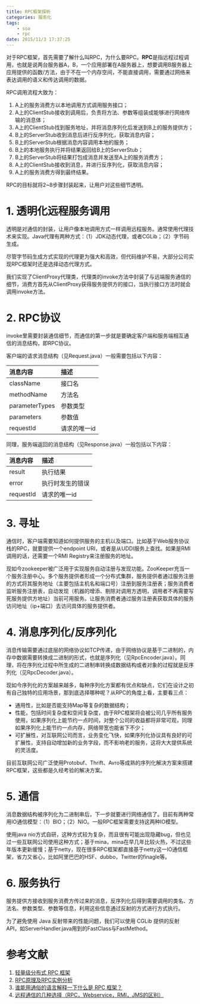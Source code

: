 ```yaml
---
title: RPC框架探析
categories: 服务化
tags: 
	- soa
	- rpc
date: 2015/11/3 17:37:25
---
```


对于RPC框架，首先需要了解什么叫RPC，为什么要RPC。**RPC**是指远程过程调用，也就是说两台服务器A，B，一个应用部署在A服务器上，想要调用B服务器上应用提供的函数/方法，由于不在一个内存空间，不能直接调用，需要通过网络来表达调用的语义和传达调用的数据。

RPC调用流程大致为：

1. A上的服务消费方以本地调用方式调用服务接口；
2. A上的ClientStub接收到调用后，负责将方法、参数等组装成能够进行网络传输的消息体；
3. A上的ClientStub找到服务地址，并将消息序列化后发送到B上的服务提供方；
4. B上的ServerStub收到消息后进行反序列化，获取消息内容；
5. B上的ServerStub根据消息内容调用本地的服务；
6. B上的本地服务执行并将结果返回给B上的ServerStub；
7. B上的ServerStub将结果打包成消息并发送至A上的服务消费方；
8. A上的ClientStub接收到消息，并进行反序列化，获取消息内容；
9. A上的服务消费方得到最终结果。

RPC的目标就将2~8步骤封装起来，让用户对这些细节透明。

# 1. 透明化远程服务调用

透明是对通信的封装，让用户像本地调用方式一样调用远程服务。通常使用代理技术来实现。Java代理有两种方式：（1）JDK动态代理，或者CGLib；（2）字节码生成。

尽管字节码生成方式实现的代理更为强大和高效，但代码维护不易，大部分公司实现RPC框架时还是选择动态代理方式。

我们实现了ClientProxy代理类，代理类的invoke方法中封装了与远端服务通信的细节，消费方首先从ClientProxy获得服务提供方的接口，当执行接口方法时就会调用invoke方法。

# 2. RPC协议

invoke里需要封装通信细节，而通信的第一步就是要确定客户端和服务端相互通信的消息结构，即RPC协议。

客户端的请求消息结构（见Request.java）一般需要包括以下内容：

|消息内容|描述|
|:--|:--|
|className|接口名|
|methodName|方法名|
|parameterTypes|参数类型|
|parameters|参数值|
|requestId|请求的唯一id|

同理，服务端返回的消息结构（见Response.java）一般包括以下内容：

|消息内容|描述|
|:--|:--|
|result|执行结果|
|error|执行时发生的错误|
|requestId|请求的唯一id|

# 3. 寻址

通信时，客户端需要知道如何提供服务的主机以及端口。比如基于Web服务协议栈的RPC，就要提供一个endpoint URI，或者是从UDDI服务上查找。如果是RMI调用的话，还需要一个RMI Registry来注册服务的地址。

现如今zookeeper被广泛用于实现服务自动注册与发现功能。ZooKeeper充当一个服务注册中心。多个服务提供者形成一个分布式集群，服务提供者通过服务注册的方式将其服务地址（主要包括主机名和端口号）注册到服务注册表；服务消费者监听服务注册表，自动发现（机器的增添、剔除对调用方透明，调用者不再需要写死服务提供方地址）当前可用服务。让服务消费者通过服务注册表获取具体的服务访问地址（ip+端口）去访问具体的服务提供者。

# 4. 消息序列化/反序列化

消息传输需要通过底层的网络协议如TCP传递，由于网络协议是基于二进制的，内存中数据需要转换成二进制的形式，也就是序列化（见RpcEncoder.java）。同理，将在序列化过程中所生成的二进制串转换成数据结构或者对象的过程就是反序列化（见RpcDecoder.java）。

现如今序列化的方案越来越多，每种序列化方案都有优点和缺点，它们在设计之初有自己独特的应用场景，那到底选择哪种呢？从RPC的角度上看，主要看三点：

* 通用性，比如是否能支持Map等复杂的数据结构；
* 性能，包括时间复杂度和空间复杂度，由于RPC框架将会被公司几乎所有服务使用，如果序列化上能节约一点时间，对整个公司的收益都将非常可观，同理如果序列化上能节约一点内存，网络带宽也能省下不少；
* 可扩展性，对互联网公司而言，业务变化飞快，如果序列化协议具有良好的可扩展性，支持自动增加新的业务字段，而不影响老的服务，这将大大提供系统的灵活度。

目前互联网公司广泛使用Protobuf、Thrift、Avro等成熟的序列化解决方案来搭建RPC框架，这些都是久经考验的解决方案。

# 5. 通信

消息数据结构被序列化为二进制串后，下一步就要进行网络通信了。目前有两种常用IO通信模型：（1）BIO；（2）NIO。一般RPC框架需要支持这两种IO模型。

使用java nio方式自研，这种方式较为复杂，而且很有可能出现隐藏bug，但也见过一些互联网公司使用这种方式；基于mina，mina在早几年比较火热，不过这些年版本更新缓慢；基于netty，现在很多RPC框架都直接基于netty这一IO通信框架，省力又省心，比如阿里巴巴的HSF、dubbo，Twitter的finagle等。

# 6. 服务执行

服务提供方接收到服务消费方传过来的消息，反序列化后得到需要调用的类名、方法名、参数类型、参数等信息，利用这些信息通过反射的方式进行方式执行。

为了避免使用 Java 反射带来的性能问题，我们可以使用 CGLib 提供的反射 API，如ServerHandler.java用到的FastClass与FastMethod。


# 参考文献

1. [轻量级分布式 RPC 框架](http://www.importnew.com/20327.html)
2. [RPC原理及RPC实例分析](http://www.importnew.com/22003.html)
3. [谁能用通俗的语言解释一下什么是 RPC 框架？](https://www.zhihu.com/question/25536695)
4. [远程通信的几种选择（RPC，Webservice，RMI，JMS的区别）](http://blog.csdn.net/shan9liang/article/details/8995023)